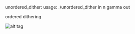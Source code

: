 
unordered_dither:
usage: ./unordered_dither in n gamma out

ordered dithering

![alt tag](https://dl.dropboxusercontent.com/u/69576707/Images/mad256.pgm)


